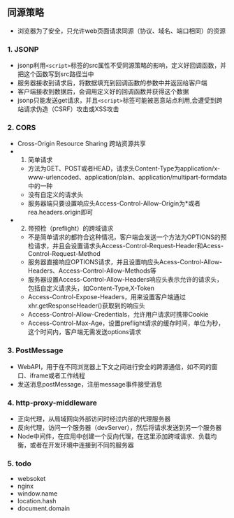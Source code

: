 ## 同源策略
- 浏览器为了安全，只允许web页面请求同源（协议、域名、端口相同）的资源

### 1. JSONP
- jsonp利用`<script>`标签的src属性不受同源策略的影响，定义好回调函数，并把这个函数写到src路径当中
- 服务器接收到请求后，将数据填充到回调函数的参数中并返回给客户端
- 客户端接收到数据后，会调用定义好的回调函数并获得这个数据
- jsonp只能发送get请求，并且`<script>`标签可能被恶意站点利用,会遭受到跨站请求伪造（CSRF）攻击或XSS攻击

### 2. CORS
- Cross-Origin Resource Sharing 跨站资源共享
- 1. 简单请求
  - 方法为GET、POST或者HEAD，请求头Content-Type为application/x-www-urlencoded、application/plain、application/multipart-formdata中的一种
  - 没有自定义的请求头
  - 服务器端只要设置响应头Access-Control-Allow-Origin为*或者rea.headers.origin即可
- 2. 带预检（preflight）的跨域请求
  - 不是简单请求的都符合这种情况，客户端会发送一个方法为OPTIONS的预检请求，并且会设置请求头Access-Control-Request-Header和Acess-Control-Request-Method
  - 服务器直接响应OPTIONS请求，并且设置响应头Acess-Control-Allow-Headers、Access-Control-Allow-Methods等
  - 服务器设置Access-Control-Allow-Headers响应头表示允许的请求头，包括自定义请求头，如Content-Type,X-Token
  - Access-Control-Expose-Headers，用来设置客户端通过xhr.getResponseHeader()获取到的响应头
  - Access-Control-Allow-Credentials，允许用户请求时携带Cookie
  - Access-Control-Max-Age，设置preflight请求的缓存时间，单位为秒，这个时间内，客户端无需发送options请求

### 3. PostMessage
  - WebAPI，用于在不同浏览器上下文之间进行安全的跨源通信，如不同的窗口、iframe或者工作线程
  - 发送消息postMessage，注册message事件接受消息

### 4. http-proxy-middleware
- 正向代理，从局域网向外部访问时经过内部的代理服务器
- 反向代理，访问一个服务器（devServer），然后将请求发送到另一个服务器
- Node中间件，在应用中创建一个反向代理，在这里添加跨域请求、负载均衡，或者在开发环境中连接到不同的服务器

### 5. todo
- websoket
- nginx
- window.name
- location.hash
- document.domain
